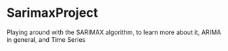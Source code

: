 # SarimaxProject
Playing around with the SARIMAX algorithm, to learn more about it, ARIMA in general, and Time Series
